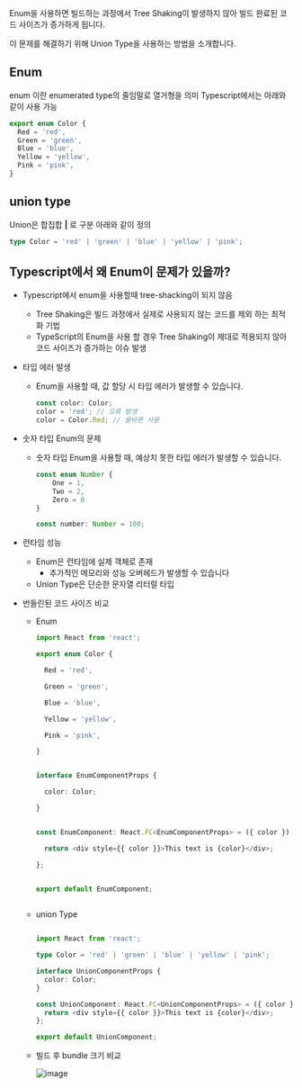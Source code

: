 
Enum을 사용하면 빌드하는 과정에서 Tree Shaking이 발생하지 않아 
빌드 완료된 코드 사이즈가 증가하게 됩니다. 

이 문제를 해결하기 위해 Union Type을 사용하는 방법을 소개합니다.

<h2>Enum</h2>
 
enum 이란 enumerated type의 줄임말로 열거형을 의미 
Typescript에서는 아래와 같이 사용 가능

```typescript
export enum Color {
  Red = 'red',
  Green = 'green',
  Blue = 'blue',
  Yellow = 'yellow',
  Pink = 'pink',
}
```

<h2>union type</h2>

Union은 합집합 **|** 로 구분 아래와 같이 정의

```typescript
type Color = 'red' | 'green' | 'blue' | 'yellow' | 'pink';
```


<h2> Typescript에서 왜 Enum이 문제가 있을까? </h2>

- Typescript에서 enum을  사용할때 tree-shacking이 되지 않음
	- Tree Shaking은 빌드 과정에서 실제로 사용되지 않는 코드를 제외 하는
	  최적화 기법
	- TypeScript의 Enum을 사용 할 경우 Tree Shaking이 제대로 적용되지 않아 
	  코드 사이즈가 증가하는 이슈 발생
	  
- 타입 에러 발생 
	- Enum을 사용할 때, 값 할당 시 타입 에러가 발생할 수 있습니다.
        ```typescript
        const color: Color; 
        color = 'red'; // 오류 발생 
        color = Color.Red; // 올바른 사용
        ```

- 숫자 타입 Enum의 문제
	- 숫자 타입 Enum을 사용할 때, 예상치 못한 타입 에러가 발생할 수 있습니다.
  
        ```typescript
        const enum Number { 
            One = 1, 
            Two = 2, 
            Zero = 0 
        } 

        const number: Number = 100;
        ```

- 런타임 성능 
	- Enum은 런타임에 실제 객체로 존재 
		- 추가적인 메모리와 성능 오버헤드가 발생할 수 있습니다
	- Union Type은 단순한 문자열 리터럴 타입
	  
- 번들린된 코드 사이즈 비교 
    - Enum
        ```typescript
        import React from 'react';

        export enum Color {

          Red = 'red',

          Green = 'green',

          Blue = 'blue',

          Yellow = 'yellow',

          Pink = 'pink',

        }

        
        interface EnumComponentProps {

          color: Color;

        }


        const EnumComponent: React.FC<EnumComponentProps> = ({ color }) => {

          return <div style={{ color }}>This text is {color}</div>;

        };


        export default EnumComponent;
            
        ```
    - union Type
        ```typescript

        import React from 'react';

        type Color = 'red' | 'green' | 'blue' | 'yellow' | 'pink';

        interface UnionComponentProps {
          color: Color;
        }

        const UnionComponent: React.FC<UnionComponentProps> = ({ color }) => {
          return <div style={{ color }}>This text is {color}</div>;
        };

        export default UnionComponent;
        ```

  - 빌드 후 bundle 크기 비교

	![image](https://github.com/ChoiBongGeun/code_practice/assets/32670745/6c26b70b-e5b1-4d0f-bd7e-15f31c92d75b)

